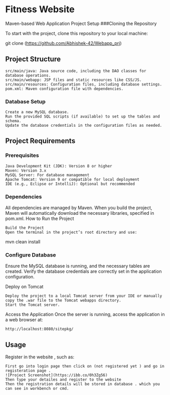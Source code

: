 # Fitness Website

Maven-based Web Application
Project Setup
###Cloning the Repository

To start with the project, clone this repository to your local machine:

git clone (https://github.com/Abhishek-42/Webapp_prj)

## Project Structure

    src/main/java: Java source code, including the DAO classes for database operations.
    src/main/webapp: JSP files and static resources like CSS/JS.
    src/main/resources: Configuration files, including database settings.
    pom.xml: Maven configuration file with dependencies.

### Database Setup

    Create a new MySQL database.
    Run the provided SQL scripts (if available) to set up the tables and schema.
    Update the database credentials in the configuration files as needed.

## Project Requirements
### Prerequisites

    Java Development Kit (JDK): Version 8 or higher
    Maven: Version 3.x
    MySQL Server: For database management
    Apache Tomcat: Version 9 or compatible for local deployment
    IDE (e.g., Eclipse or IntelliJ): Optional but recommended

### Dependencies

All dependencies are managed by Maven. When you build the project, Maven will automatically download the necessary libraries, specified in pom.xml.
How to Run the Project

    Build the Project
    Open the terminal in the project’s root directory and use:

mvn clean install

### Configure Database
Ensure the MySQL database is running, and the necessary tables are created. Verify the database credentials are correctly set in the application configuration.

Deploy on Tomcat

    Deploy the project to a local Tomcat server from your IDE or manually copy the .war file to the Tomcat webapps directory.
    Start the Tomcat server.

Access the Application
Once the server is running, access the application in a web browser at:

  `http://localhost:8080/sitepkg/`

## Usage

Register in the website , such as:

    First go into login page then click on (not registered yet ) and go in registeration page .
    ![Project Screenshot](https://ibb.co/0h3Zg56)
    Then type your detailes and register to the website 
    Then the registration details will be stored in database . which you can see in workbench or cmd.
